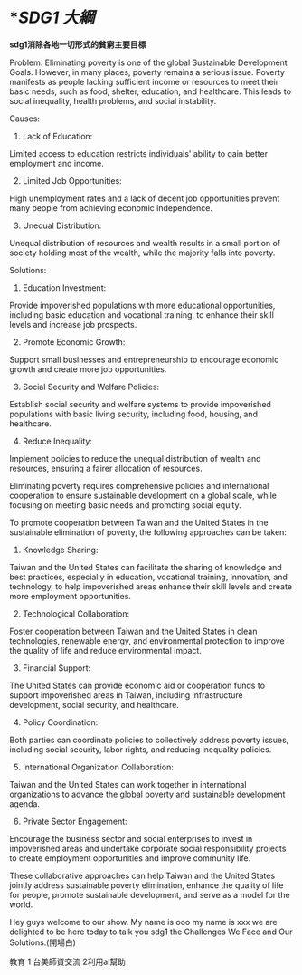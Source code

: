  #           **SDG1 大綱*
 
 **sdg1消除各地一切形式的貧窮主要目標**
 
 
 
 Problem:
Eliminating poverty is one of the global Sustainable Development Goals. However, in many places, poverty remains a serious issue. Poverty manifests as people lacking sufficient income or resources to meet their basic needs, such as food, shelter, education, and healthcare. This leads to social inequality, health problems, and social instability.

Causes:
1. Lack of Education: 

Limited access to education restricts individuals' ability to gain better employment and income.

2. Limited Job Opportunities:

 High unemployment rates and a lack of decent job opportunities prevent many people from achieving economic independence.

3. Unequal Distribution:

 Unequal distribution of resources and wealth results in a small portion of society holding most of the wealth, while the majority falls into poverty.

Solutions:
1. Education Investment: 

Provide impoverished populations with more educational opportunities, including basic education and vocational training, to enhance their skill levels and increase job prospects.

2. Promote Economic Growth:

Support small businesses and entrepreneurship to encourage economic growth and create more job opportunities.

3. Social Security and Welfare Policies: 

Establish social security and welfare systems to provide impoverished populations with basic living security, including food, housing, and healthcare.

4. Reduce Inequality: 

Implement policies to reduce the unequal distribution of wealth and resources, ensuring a fairer allocation of resources.

Eliminating poverty requires comprehensive policies and international cooperation to ensure sustainable development on a global scale, while focusing on meeting basic needs and promoting social equity.



To promote cooperation between Taiwan and the United States in the sustainable elimination of poverty, the following approaches can be taken:

1. Knowledge Sharing: 

Taiwan and the United States can facilitate the sharing of knowledge and best practices, especially in education, vocational training, innovation, and technology, to help impoverished areas enhance their skill levels and create more employment opportunities.

2. Technological Collaboration: 

Foster cooperation between Taiwan and the United States in clean technologies, renewable energy, and environmental protection to improve the quality of life and reduce environmental impact.

3. Financial Support: 

The United States can provide economic aid or cooperation funds to support impoverished areas in Taiwan, including infrastructure development, social security, and healthcare.

4. Policy Coordination:

 Both parties can coordinate policies to collectively address poverty issues, including social security, labor rights, and reducing inequality policies.

5. International Organization Collaboration:

Taiwan and the United States can work together in international organizations to advance the global poverty and sustainable development agenda.

6. Private Sector Engagement: 

Encourage the business sector and social enterprises to invest in impoverished areas and undertake corporate social responsibility projects to create employment opportunities and improve community life.

These collaborative approaches can help Taiwan and the United States jointly address sustainable poverty elimination, enhance the quality of life for people, promote sustainable development, and serve as a model for the world.
 

 
 Hey guys welcome to our show. My name is ooo my name is xxx we are delighted to be here today to talk you sdg1 the Challenges We Face and Our Solutions.(開場白)
 
 
 教育
 1 台美師資交流
 2利用ai幫助
 
 
 
 
 
 
 